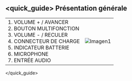 ## <quick_guide> Présentation générale

|  |  |
|:-------|:-------|
|1.	VOLUME + / AVANCER <br> 2.	BOUTON MULTIFONCTION <br> 3.	VOLUME - / RECULER <br> 4. CONNECTEUR DE CHARGE <br> 5.	INDICATEUR BATTERIE <br> 6.	MICROPHONE <br> 7. ENTRÉE AUDIO <br>  |![Imagen1](http://static.energysistem.com/images/manuals/42483/58737bb9c1e86.jpg)|
</quick_guide>
